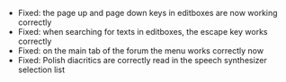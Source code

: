 - Fixed: the page up and page down keys in editboxes are now working correctly
- Fixed: when searching for texts in editboxes, the escape key works correctly
- Fixed: on the main tab of the forum the menu works correctly now
- Fixed: Polish diacritics are correctly read in the speech synthesizer selection list